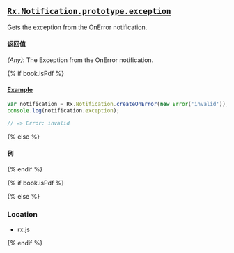 ## [`Rx.Notification.prototype.exception`](https://github.com/Reactive-Extensions/RxJS/blob/master/src/core/notification.js#L8)

Gets the exception from the OnError notification.

#### 返回值
*(Any)*: The Exception from the OnError notification.

{% if book.isPdf %}

#### [Example](http://jsbin.com/labura/2/edit?js,console)

```js
var notification = Rx.Notification.createOnError(new Error('invalid'));
console.log(notification.exception);

// => Error: invalid
```

{% else %}

#### 例

[](http://jsbin.com/labura/2/embed?js,console)

{% endif %}

{% if book.isPdf %}



{% else %}

### Location

- rx.js

{% endif %}